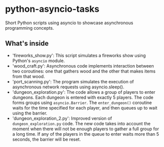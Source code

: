 # python-asyncio-tasks
Short Python scripts using asyncio to showcase asynchronous programming concepts.
## What's inside
- 'fireworks_show.py': This script simulates a fireworks show using Python's `asyncio` module.
- 'wood_craft.py': Asynchronous code implements interaction between two coroutines: one that gathers wood and the other that makes items from that wood.
- 'port_scanning.py': The program simulates the execution of asynchronous network requests using asyncio.sleep().
- 'dungeon_exploration.py': The code allows a group of players to enter dungeons. Each dungeon is entered with exactly 5 players. The code forms groups using `asyncio.Barrier`. The `enter_dungeon()` coroutine waits for the time specified for each player, and then queues up to wait using the barrier.
- 'dungeon_exploration_2.py': Improved version of `dungeon_exploration.py` code. The new code takes into account the moment when there will not be enough players to gather a full group for a long time. If any of the players in the queue to enter waits more than 5 seconds, the barrier will be reset.
